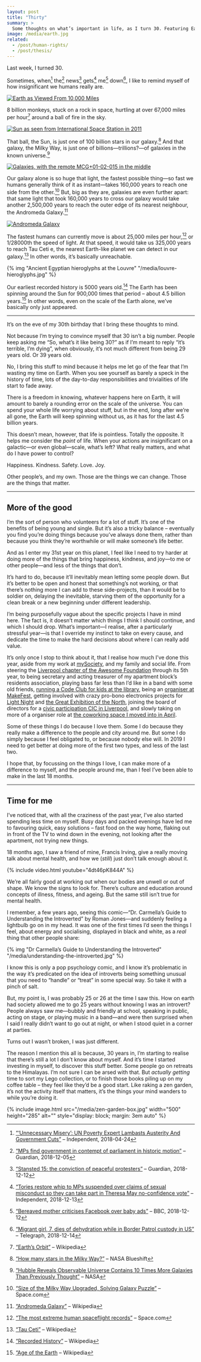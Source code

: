```yaml
---
layout: post
title: "Thirty"
summary: >
  Some thoughts on what’s important in life, as I turn 30. Featuring Earth, the universe and everything; an over-stuffed schedule; and the hamster ball of safety.
image: /media/earth.jpg
related:
  - /post/human-rights/
  - /post/thesis/
---
```


Last week, I turned 30.

Sometimes, when[^1] the[^2] news[^3] gets[^4] me[^5] down[^6], I like to remind myself of how insignificant we humans really are.

[^1]: [“‘Unnecessary Misery’: UN Poverty Expert Lambasts Austerity And Government Cuts”](https://www.huffingtonpost.co.uk/entry/philip-alston-un-poverty-uk-findings_uk_5beec1cee4b0c19de3ff009b) – Independent, 2018-04-24
[^2]: [“MPs find government in contempt of parliament in historic motion”](https://www.theguardian.com/politics/video/2018/dec/05/mps-find-government-contempt-of-parliament-historic-motion-video) – Guardian, 2018-12-05
[^3]: [“Stansted 15: the conviction of peaceful protesters”](https://www.theguardian.com/news/audio/2018/dec/12/stansted-15-the-conviction-of-peaceful-protesters) – Guardian, 2018-12-12
[^4]: [“Tories restore whip to MPs suspended over claims of sexual misconduct so they can take part in Theresa May no-confidence vote”](https://www.independent.co.uk/news/uk/politics/andrew-griffiths-tory-mp-theresa-may-no-confidence-vote-whip-suspended-sex-text-conservatives-a8680081.html) – Independent, 2018-12-13
[^5]: [“Bereaved mother criticises Facebook over baby ads”](https://www.bbc.co.uk/news/technology-46543324) – BBC, 2018-12-12
[^6]: [“Migrant girl, 7, dies of dehydration while in Border Patrol custody in US”](https://www.telegraph.co.uk/news/2018/12/14/migrant-girl-7-dies-dehydration-border-patrol-custody-us/) – Telegraph, 2018-12-14

[![Earth as Viewed From 10,000 Miles](/media/earth.jpg)](https://www.nasa.gov/image-feature/earth-as-viewed-from-10000-miles)

8 billion monkeys, stuck on a rock in space, hurtling at over 67,000 miles per hour[^7] around a ball of fire in the sky.

[![Sun as seen from International Space Station in 2011](/media/sun-international-space-station.jpg)](https://www.nasa.gov/multimedia/imagegallery/image_feature_2059.html)

That ball, the Sun, is just one of 100 billion stars in our galaxy.[^8] And that galaxy, the Milky Way, is just one of billions—trillions?—of galaxies in the known universe.[^9]

[^7]: [“Earth’s Orbit”](https://en.wikipedia.org/wiki/Earth%27s_orbit) – Wikipedia
[^8]: [“How many stars in the Milky Way?”](https://asd.gsfc.nasa.gov/blueshift/index.php/2015/07/22/how-many-stars-in-the-milky-way/) – NASA Blueshift
[^9]: [“Hubble Reveals Observable Universe Contains 10 Times More Galaxies Than Previously Thought”](https://www.nasa.gov/feature/goddard/2016/hubble-reveals-observable-universe-contains-10-times-more-galaxies-than-previously-thought) – NASA

[![Galaxies, with the remote MCG+01-02-015 in the middle](/media/hubble-galaxies.jpg)](https://www.nasa.gov/image-feature/goddard/hubble-views-a-lonely-galaxy)

Our galaxy alone is so huge that light, the fastest possible thing—so fast we humans generally think of it as instant—takes 160,000 years to reach one side from the other.[^10] But, big as they are, galaxies are even further apart: that same light that took 160,000 years to cross our galaxy would take another 2,500,000 years to reach the outer edge of its nearest neighbour, the Andromeda Galaxy.[^11]

[![Andromeda Galaxy](/media/andromeda-galaxy.jpg)](https://www.nasa.gov/topics/solarsystem/features/watchtheskies/andromeda-galaxy.html)

[^10]: [“Size of the Milky Way Upgraded, Solving Galaxy Puzzle”](https://www.space.com/29270-milky-way-size-larger-than-thought.html) – Space.com
[^11]: [“Andromeda Galaxy”](https://en.wikipedia.org/wiki/Andromeda_Galaxy) – Wikipedia

The fastest humans can currently move is about 25,000 miles per hour,[^12] or 1/28000th the speed of light. At that speed, it would take us 325,000 years to reach Tau Ceti e, the nearest Earth-like planet we can detect in our galaxy.[^13] In other words, it’s basically unreachable.

[^12]: [“The most extreme human spaceflight records”](https://www.space.com/11337-human-spaceflight-records-50th-anniversary.html) – Space.com
[^13]: [“Tau Ceti”](https://en.wikipedia.org/wiki/Tau_Ceti) – Wikipedia

{% img "Ancient Egyptian hieroglyphs at the Louvre" "/media/louvre-hieroglyphs.jpg" %}

Our earliest recorded history is 5000 years old.[^14] The Earth has been spinning around the Sun for 900,000 times that period – about 4.5 billion years.[^15] In other words, even on the scale of the Earth alone, we’ve basically only just appeared.

[^14]: [“Recorded History”](https://en.wikipedia.org/wiki/Recorded_history) – Wikipedia
[^15]: [“Age of the Earth](https://en.wikipedia.org/wiki/Age_of_the_Earth) – Wikipedia

<hr class="stars">

It’s on the eve of my 30th birthday that I bring these thoughts to mind.

Not because I’m trying to convince myself that 30 isn’t a big number. People keep asking me “So, what’s it like being 30?” as if I’m meant to reply “it’s terrible, I’m dying”, when obviously, it’s not much different from being 29 years old. Or 39 years old.

No, I bring this stuff to mind because it helps me let go of the fear that I’m wasting my time on Earth. When you see yourself as barely a speck in the history of time, lots of the day-to-day responsibilities and trivialities of life start to fade away.

There is a freedom in knowing, whatever happens here on Earth, it will amount to barely a rounding error on the scale of the universe. You can spend your whole life worrying about stuff, but in the end, long after we’re all gone, the Earth will keep spinning without us, as it has for the last 4.5 billion years.

This doesn’t mean, however, that life is pointless. Totally the opposite. It helps me consider the _point_ of life. When your actions are insignificant on a galactic—or even global—scale, what’s left? What really matters, and what do I have power to control?

Happiness. Kindness. Safety. Love. Joy.

Other people’s, and my own. Those are the things we can change. Those are the things that matter.

<hr class="stars">

## More of the good

I’m the sort of person who volunteers for a lot of stuff. It’s one of the benefits of being young and single. But it’s also a tricky balance – eventually you find you’re doing things because you’ve always done them, rather than because you think they’re worthwhile or will make someone’s life better.

And as I enter my 31st year on this planet, I feel like I need to try harder at doing more of the things that bring happiness, kindness, and joy—to me or other people—and less of the things that don’t.

It’s hard to do, because it’ll inevitably mean letting some people down. But it’s better to be open and honest that something’s not working, or that there’s nothing more I can add to these side-projects, than it would be to soldier on, delaying the inevitable, starving them of the opportunity for a clean break or a new beginning under different leadership.

I’m being purposefully vague about the specific projects I have in mind here. The fact is, it doesn’t matter which things I think I should continue, and which I should drop. What’s important—I realise, after a particularly stressful year—is that I override my instinct to take on every cause, and dedicate the time to make the hard decisions about where I can really add value.

It’s only once I stop to think about it, that I realise how much I’ve done this year, aside from my work at [mySociety](https://www.mysociety.org), and my family and social life. From steering the [Liverpool chapter of the Awesome Foundation](http://www.awesomefoundation.org/en/chapters/liverpool/) through its 5th year, to being secretary and acting treasurer of my apartment block’s residents association, playing bass far less than I’d like in a band with some old friends, [running a Code Club for kids at the library](https://liverpoolcodeclub.org), being an [organiser at MakeFest](https://lpoolmakefest.org/2018/10/12/are-you-still-there/), getting involved with crazy pro-bono electronics projects for [Light Night](https://twitter.com/zarino/status/997596770778714123) and [the Great Exhibition of the North](https://www.littleinventors.org/ideas/the-defence-dress/details), joining the board of directors for a [civic participation CIC in Liverpool](https://engageliverpool.com), and slowly taking on more of a organiser role at [the coworking space I moved into in April](https://doesliverpool.com).

Some of these things I do because I love them. Some I do because they really make a difference to the people and city around me. But some I do simply because I feel obligated to, or because nobody else will. In 2019 I need to get better at doing more of the first two types, and less of the last two.

I hope that, by focussing on the things I love, I can make more of a difference to myself, and the people around me, than I feel I’ve been able to make in the last 18 months.

<hr class="stars">

## Time for me

I’ve noticed that, with all the craziness of the past year, I’ve also started spending less time on myself. Busy days and packed evenings have led me to favouring quick, easy solutions – fast food on the way home, flaking out in front of the TV to wind down in the evening, not looking after the apartment, not trying new things.

18 months ago, I saw a friend of mine, Francis Irving, give a really moving talk about mental health, and how we (_still_) just don’t talk enough about it.

{% include video.html youtube="4dt46pK844A" %}

We’re all fairly good at working out when our bodies are unwell or out of shape. We know the signs to look for. There’s culture and education around concepts of illness, fitness, and ageing. But the same still isn’t true for mental health.

I remember, a few years ago, seeing this comic—“Dr. Carmella’s Guide to Understanding the Introverted” by Roman Jones—and suddenly feeling a lightbulb go on in my head. It was one of the first times I’d seen the things I feel, about energy and socialising, displayed in black and white, as a _real_ thing that other people share:

{% img "Dr Carmella’s Guide to Understanding the Introverted" "/media/understanding-the-introverted.jpg" %}

I know this is only a pop psychology comic, and I know it’s problematic in the way it’s predicated on the idea of introverts being something unusual that you need to “handle” or “treat” in some special way. So take it with a pinch of salt.

But, my point is, I was probably 25 or 26 at the time I saw this. How on earth had society allowed me to go 25 years without knowing I was an introvert? People always saw me—bubbly and friendly at school, speaking in public, acting on stage, or playing music in a band—and were then surprised when I said I really didn’t want to go out at night, or when I stood quiet in a corner at parties.

Turns out I wasn’t broken, I was just different.

The reason I mention this all is because, 30 years in, I’m starting to realise that there’s still a lot I don’t know about myself. And it’s time I started investing in myself, to discover this stuff better. Some people go on retreats to the Himalayas. I’m not sure I can be arsed with that. But _actually getting_ time to sort my Lego collection, or to finish those books piling up on my coffee table – they feel like they’d be a good start. Like raking a zen garden, it’s not the activity itself that matters, it’s the things your mind wanders to while you’re doing it.

{% include image.html src="/media/zen-garden-box.jpg" width="500" height="285" alt="" style="display: block; margin: 3em auto" %}
